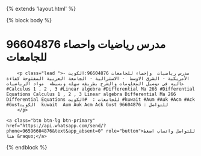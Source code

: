 {% extends 'layout.html' %}

 {% block body %}

 <div class="bg-body-tertiary p-5 rounded text-center" >
    <h1>مدرس رياضيات واحصاء 96604876 للجامعات</h1>
     
        <p class="lead ">مدرس رياضيات  وإحصاء للجامعات 96604876:الكويت - الأمريكية - الشرق الاوسط  - الاسترالية - الجامعة العربية المفتوحة كفاءة عالية فى توصيل المعلومات والشرح بطريقة سهلة وبسيطة  مواد الرياضيات  #Calculus 1 , 2 , 3 #Linear algebra #Differential Ma 266 #Differential Equations Calculus 1 , 2 , 3 Linear algebra Differential Ma 266 Differential Equations للجامعات :  #الكويت #kuwait #Aum #Auk #Acm #Ack #Gustالكويت  kuwait  Aum Auk Acm Ack Gust للتواصل : 96604876
        </p>
    
    <a class="btn btn-lg btn-primary" href="https://api.whatsapp.com/send/?phone=96596604876&text&app_absent=0" role="button">للتواصل واتساب اضغط هنا &raquo;</a>
  </div>
{% endblock %}
